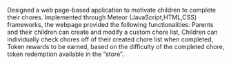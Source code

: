 Designed a web page-based application to motivate children to complete their chores. Implemented through Meteor (JavaScript,HTML,CSS) frameworks, the webpage provided the following functionalities: Parents and their children can create and modify a custom chore list, Children can individually check chores off of their created chore list when completed, Token rewards to be earned, based on the difficulty of the completed chore, token redemption available in the “store”.
